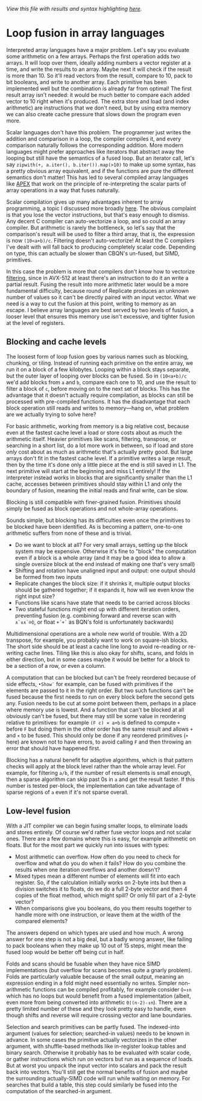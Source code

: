*View this file with results and syntax highlighting [here](https://mlochbaum.github.io/BQN/implementation/compile/fusion.html).*

# Loop fusion in array languages

Interpreted array languages have a major problem. Let's say you evaluate some arithmetic on a few arrays. Perhaps the first operation adds two arrays. It will loop over them, ideally adding numbers a vector register at a time, and write the results to an array. Maybe next it will check if the result is more than 10. So it'll read vectors from the result, compare to 10, pack to bit booleans, and write to another array. Each primitive has been implemented well but the combination is already far from optimal! The first result array isn't needed: it would be much better to compare each added vector to 10 right when it's produced. The extra store and load (and index arithmetic) are instructions that we don't need, but by using extra memory we can also create cache pressure that slows down the program even more.

Scalar languages don't have this problem. The programmer just writes the addition and comparison in a loop, the compiler compiles it, and every comparison naturally follows the corresponding addition. More modern languages might prefer approaches like iterators that abstract away the looping but still have the semantics of a fused loop. But an iterator call, let's say `zipwith(+, a.iter(), b.iter()).map(>10)` to make up some syntax, has a pretty obvious array equivalent, and if the functions are pure the different semantics don't matter! This has led to several compiled array languages like [APEX](https://www.snakeisland.com/apexup.htm) that work on the principle of re-interpreting the scalar parts of array operations in a way that fuses naturally.

Scalar compilation gives up many advantages inherent to array programming, a topic I discussed more broadly [here](intro.md). The obvious complaint is that you lose the vector instructions, but that's easy enough to dismiss. Any decent C compiler can auto-vectorize a loop, and so could an array compiler. But arithmetic is rarely the bottleneck, so let's say that the comparison's result will be used to filter a third array, that is, the expression is now `(10<a+b)/c`. Filtering doesn't auto-vectorize! At least the C compilers I've dealt with will fall back to producing completely scalar code. Depending on type, this can actually be slower than CBQN's un-fused, but SIMD, primitives.

In this case the problem is more that compilers don't _know_ how to vectorize [filtering](../primitive/replicate.md#booleans), since in AVX-512 at least there's an instruction to do it an write a partial result. Fusing the result into more arithmetic later would be a more fundamental difficulty, because round of Replicate produces an unknown number of values so it can't be directly paired with an input vector. What we need is a way to cut the fusion at this point, writing to memory as an escape. I believe array languages are best served by two levels of fusion, a looser level that ensures this memory use isn't excessive, and tighter fusion at the level of registers.

## Blocking and cache levels

The loosest form of loop fusion goes by various names such as blocking, chunking, or tiling. Instead of running each primitive on the entire array, we run it on a block of a few kilobytes. Looping within a block stays separate, but the outer layer of looping over blocks can be fused. So in `(10<a+b)/c` we'd add blocks from `a` and `b`, compare each one to 10, and use the result to filter a block of `c`, before moving on to the next set of blocks. This has the advantage that it doesn't actually require compilation, as blocks can still be processed with pre-compiled functions. It has the disadvantage that each block operation still reads and writes to memory—hang on, what problem are we actually trying to solve here?

For basic arithmetic, working from memory is a big relative cost, because even at the fastest cache level a load or store costs about as much the arithmetic itself. Heavier primitives like scans, filtering, transpose, or searching in a short list, do a lot more work in between, so if load and store _only_ cost about as much as arithmetic that's actually pretty good. But large arrays don't fit in the fastest cache level. If a primitive writes a large result, then by the time it's done only a little piece at the end is still saved in L1. The next primitive will start at the beginning and miss L1 entirely! If the interpreter instead works in blocks that are significantly smaller than the L1 cache, accesses between primitives should stay within L1 and only the boundary of fusion, meaning the initial reads and final write, can be slow.

Blocking is still compatible with finer-grained fusion. Primitives should simply be fused as block operations and not whole-array operations.

Sounds simple, but blocking has its difficulties even once the primitives to be blocked have been identified. As is becoming a pattern, one-to-one arithmetic suffers from none of these and is trivial.
- Do we want to block at all? For very small arrays, setting up the block system may be expensive. Otherwise it's fine to "block" the computation even if a block is a whole array (and it may be a good idea to allow a single oversize block at the end instead of making one that's very small)
- Shifting and rotation have unaligned input and output: one output should be formed from two inputs
- Replicate changes the block size: if it shrinks it, multiple output blocks should be gathered together; if it expands it, how will we even know the right input size?
- Functions like scans have state that needs to be carried across blocks
- Two stateful functions might end up with different iteration orders, preventing fusion (e.g. combining forward and reverse scan with ``∧`∨∧`⌾⌽``, or float `` +´+` `` as BQN's fold is unfortunately backwards)

Multidimensional operations are a whole new world of trouble. With a 2D transpose, for example, you probably want to work on square-ish blocks. The short side should be at least a cache line long to avoid re-reading or re-writing cache lines. Tiling like this is also okay for shifts, scans, and folds in either direction, but in some cases maybe it would be better for a block to be a section of a row, or even a column.

A computation that can be blocked but can't be freely reordered because of side effects, `•Show¨` for example, can be fused with primitives if the elements are passed to it in the right order. But two such functions can't be fused because the first needs to run on every block before the second gets any. Fusion needs to be cut at some point between them, perhaps in a place where memory use is lowest. And a function that can't be blocked at all obviously can't be fused, but there may still be some value in reordering relative to primitives: for example `(F c) × a+b` is defined to compute `+` before `F` but doing them in the other order has the same result and allows `+` and `×` to be fused. This should only be done if any reordered primitives (`+` here) are known not to have errors, to avoid calling `F` and then throwing an error that should have happened first.

Blocking has a natural benefit for adaptive algorithms, which is that pattern checks will apply at the block level rather than the whole array level. For example, for filtering `a/b`, if the number of result elements is small enough, then a sparse algorithm can skip past 0s in `a` and get the result faster. If this number is tested per-block, the implementation can take advantage of sparse regions of `a` even if it's not sparse overall.

## Low-level fusion

With a JIT compiler we can begin fusing smaller loops, to eliminate loads and stores entirely. Of course we'd rather fuse vector loops and not scalar ones. There are a few domains where this is easy, for example arithmetic on floats. But for the most part we quickly run into issues with types:
- Most arithmetic can overflow. How often do you need to check for overflow and what do you do when it fails? How do you combine the results when one iteration overflows and another doesn't?
- Mixed types mean a different number of elements will fit into each register. So, if the calculation initially works on 2-byte ints but then a division switches it to floats, do we do a full 2-byte vector and then 4 copies of the float method, which might spill? Or only fill part of a 2-byte vector?
- When comparisons give you booleans, do you them results together to handle more with one instruction, or leave them at the width of the compared elements?

The answers depend on which types are used and how much. A wrong answer for one step is not a big deal, but a badly wrong answer, like failing to pack booleans when they make up 10 out of 15 steps, might mean the fused loop would be better off being cut in half.

Folds and scans should be fusable when they have nice SIMD implementations (but overflow for scans becomes quite a gnarly problem). Folds are particularly valuable because of the small output, meaning an expression ending in a fold might need essentially no writes. Simpler non-arithmetic functions can be compiled profitably, for example consider `⌽»↕n` which has no loops but would benefit from a fused implementation (albeit, even more from being converted into arithmetic `0⌈(n-2)-↕n`). There are a pretty limited number of these and they look pretty easy to handle, even though shifts and reverse will require crossing vector and lane boundaries.

Selection and search primitives can be partly fused. The indexed-into argument (values for selection; searched-in values) needs to be known in advance. In some cases the primitive actually vectorizes in the other argument, with shuffle-based methods like in-register lookup tables and binary search. Otherwise it probably has to be evaluated with scalar code, or gather instructions which run on vectors but run as a sequence of loads. But at worst you unpack the input vector into scalars and pack the result back into vectors. You'll still get the normal benefits of fusion and maybe the surrounding actually-SIMD code will run while waiting on memory. For searches that build a table, this step could similarly be fused into the computation of the searched-in argument.
